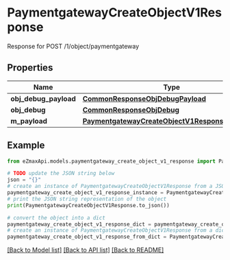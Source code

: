 # PaymentgatewayCreateObjectV1Response

Response for POST /1/object/paymentgateway

## Properties

Name | Type | Description | Notes
------------ | ------------- | ------------- | -------------
**obj_debug_payload** | [**CommonResponseObjDebugPayload**](CommonResponseObjDebugPayload.md) |  | 
**obj_debug** | [**CommonResponseObjDebug**](CommonResponseObjDebug.md) |  | [optional] 
**m_payload** | [**PaymentgatewayCreateObjectV1ResponseMPayload**](PaymentgatewayCreateObjectV1ResponseMPayload.md) |  | 

## Example

```python
from eZmaxApi.models.paymentgateway_create_object_v1_response import PaymentgatewayCreateObjectV1Response

# TODO update the JSON string below
json = "{}"
# create an instance of PaymentgatewayCreateObjectV1Response from a JSON string
paymentgateway_create_object_v1_response_instance = PaymentgatewayCreateObjectV1Response.from_json(json)
# print the JSON string representation of the object
print(PaymentgatewayCreateObjectV1Response.to_json())

# convert the object into a dict
paymentgateway_create_object_v1_response_dict = paymentgateway_create_object_v1_response_instance.to_dict()
# create an instance of PaymentgatewayCreateObjectV1Response from a dict
paymentgateway_create_object_v1_response_from_dict = PaymentgatewayCreateObjectV1Response.from_dict(paymentgateway_create_object_v1_response_dict)
```
[[Back to Model list]](../README.md#documentation-for-models) [[Back to API list]](../README.md#documentation-for-api-endpoints) [[Back to README]](../README.md)


